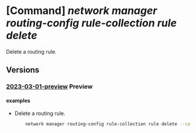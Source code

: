 # [Command] _network manager routing-config rule-collection rule delete_

Delete a routing rule.

## Versions

### [2023-03-01-preview](/Resources/mgmt-plane/L3N1YnNjcmlwdGlvbnMve30vcmVzb3VyY2Vncm91cHMve30vcHJvdmlkZXJzL21pY3Jvc29mdC5uZXR3b3JrL25ldHdvcmttYW5hZ2Vycy97fS9yb3V0aW5nY29uZmlndXJhdGlvbnMve30vcnVsZWNvbGxlY3Rpb25zL3t9L3J1bGVzL3t9/2023-03-01-preview.xml) **Preview**

<!-- mgmt-plane /subscriptions/{}/resourcegroups/{}/providers/microsoft.network/networkmanagers/{}/routingconfigurations/{}/rulecollections/{}/rules/{} 2023-03-01-preview -->

#### examples

- Delete a routing rule.
    ```bash
        network manager routing-config rule-collection rule delete --config-name TestNetworkManagerConfig --manager-name TestNetworkManager --collection-name TestNetworkManagerCollection --name TestNetworkManagerRule --resource-group "rg1" -y
    ```
